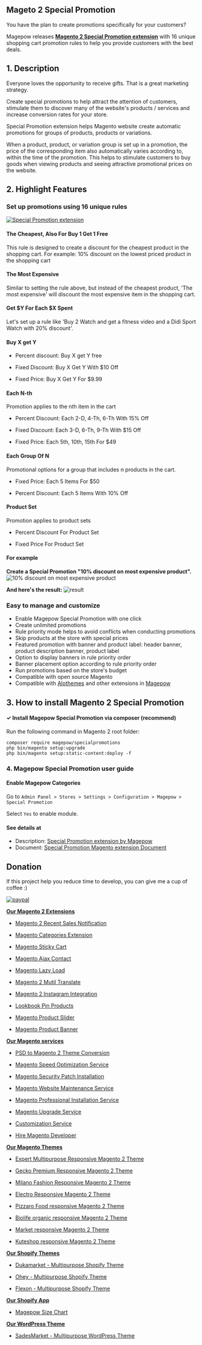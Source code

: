 ## Mageto 2 Special Promotion

You have the plan to create promotions specifically for your customers?

Magepow releases [**Magento 2 Special Promotion extension**](https://magepow.com/magento-2-special-promotion-extension.html) with 16 unique shopping cart promotion rules to help you provide customers with the best deals. 

## 1. Description

Everyone loves the opportunity to receive gifts. That is a great marketing strategy.

Create special promotions to help attract the attention of customers, stimulate them to discover many of the website's products / services and increase conversion rates for your store.

Special Promotion extension helps Magento website create automatic promotions for groups of products, products or variations.

When a product, product, or variation group is set up in a promotion, the price of the corresponding item also automatically varies according to, within the time of the promotion.
This helps to stimulate customers to buy goods when viewing products and seeing attractive promotional prices on the website.

## 2. Highlight Features

### **Set up promotions using 16 unique rules**

[![Special Promotion extension](https://github.com/magepow/magento-2-special-promotions/blob/main/media/screencapture-magepow-magento-2-special-promotion-extension-html-2021-04-27-16_01_49.png)](https://magepow.com/magento-2-special-promotion-extension.html)

#### The Cheapest, Also For Buy 1 Get 1 Free

This rule is designed to create a discount for the cheapest product in the shopping cart. For example: 10% discount on the lowest priced product in the shopping cart

#### The Most Expensive

Similar to setting the rule above, but instead of the cheapest product, 'The most expensive' will discount the most expensive item in the shopping cart.

#### Get $Y For Each $X Spent

Let's set up a rule like 'Buy 2 Watch and get a fitness video and a Didi Sport Watch with 20% discount'. 

#### Buy X get Y

+ Percent discount: Buy X get Y free

+ Fixed Discount: Buy X Get Y With $10 Off

+ Fixed Price: Buy X Get Y For $9.99

#### Each N-th

Promotion applies to the nth item in the cart 

+ Percent Discount: Each 2-D, 4-Th, 6-Th With 15% Off

+ Fixed Discount: Each 3-D, 6-Th, 9-Th With $15 Off

+ Fixed Price: Each 5th, 10th, 15th For $49

#### Each Group Of N

Promotional options for a group that includes n products in the cart.

+ Fixed Price: Each 5 Items For $50

+ Percent Discount: Each 5 Items With 10% Off

#### Product Set

Promotion applies to product sets

+ Percent Discount For Product Set

+ Fixed Price For Product Set

#### For example

**Create a Special Promotion "10% discount on most expensive product".**
![10% discount on most expensive product](https://github.com/magepow/magento-2-special-promotions/blob/main/media/the-most-expensive-special-promotion.png)


**And here's the result:**
![result](https://github.com/magepow/magento-2-special-promotions/blob/main/media/result-the%20most-expensive.png)

### **Easy to manage and customize**

- Enable Magepow Special Promotion with one click
- Create unlimited promotions
- Rule priority mode helps to avoid conflicts when conducting promotions
- Skip products at the store with special prices
- Featured promotion with banner and product label: header banner, product description banner, product label
- Option to display banners in rule priority order
- Banner placement option according to rule priority order
- Run promotions based on the store's budget
- Compatible with open source Magento
- Compatible with [Alothemes](https://alothemes.com/) and other extensions in [Magepow](https://magepow.com/)

##  3. How to install Magento 2 Special Promotion
#### ✓ Install Magepow Special Promotion via composer (recommend)
Run the following command in Magento 2 root folder:

```
composer require magepow/specialpromotions
php bin/magento setup:upgrade
php bin/magento setup:static-content:deploy -f
```

### 4. Magepow Special Promotion user guide

#### Enable Magepow Categories
Go to `Admin Panel > Stores > Settings > Configuration > Magepow > Special Promotion`

Select `Yes` to enable module.

#### See details at
- Description: [Special Promotion extension by Magepow](https://magepow.com/magento-2-special-promotion-extension.html)
- Document: [Special Promotion Magento extension Document](https://docs.alothemes.com/m2/extension/specialpromotions/#sub21-1)


## Donation

If this project help you reduce time to develop, you can give me a cup of coffee :) 

[![paypal](https://www.paypalobjects.com/en_US/i/btn/btn_donateCC_LG.gif)](https://www.paypal.com/paypalme/alopay)


**[Our Magento 2 Extensions](https://magepow.com/magento-2-extensions.html)**

* [Magento 2 Recent Sales Notification](https://magepow.com/magento-2-recent-sales-notification.html)

* [Magento Categories Extension](https://magepow.com/magento-categories-extension.html)

* [Magento Sticky Cart](https://magepow.com/magento-sticky-cart.html)

* [Magento Ajax Contact](https://magepow.com/magento-ajax-contact-form.html)

* [Magento Lazy Load](https://magepow.com/magento-lazy-load.html)

* [Magento 2 Mutil Translate](https://magepow.com/magento-multi-translate.html)

* [Magento 2 Instagram Integration](https://magepow.com/magento-2-instagram.html)

* [Lookbook Pin Products](https://magepow.com/lookbook-pin-products.html)

* [Magento Product Slider](https://magepow.com/magento-product-slider.html)

* [Magento Product Banner](https://magepow.com/magento-banner-slider.html)

**[Our Magento services](https://magepow.com/magento-services.html)**

* [PSD to Magento 2 Theme Conversion](https://magepow.com/psd-to-magento-theme-conversion.html)

* [Magento Speed Optimization Service](https://magepow.com/magento-speed-optimization-service.html)

* [Magento Security Patch Installation](https://magepow.com/magento-security-patch-installation.html)

* [Magento Website Maintenance Service](https://magepow.com/website-maintenance-service.html)

* [Magento Professional Installation Service](https://magepow.com/professional-installation-service.html)

* [Magento Upgrade Service](https://magepow.com/magento-upgrade-service.html)

* [Customization Service](https://magepow.com/customization-service.html)

* [Hire Magento Developer](https://magepow.com/hire-magento-developer.html)

**[Our Magento Themes](https://alothemes.com/)**

* [Expert Multipurpose Responsive Magento 2 Theme](https://1.envato.market/c/1314680/275988/4415?u=https://themeforest.net/item/expert-premium-responsive-magento-2-and-1-support-rtl-magento-2-/21667789)

* [Gecko Premium Responsive Magento 2 Theme](https://1.envato.market/c/1314680/275988/4415?u=https://themeforest.net/item/gecko-responsive-magento-2-theme-rtl-supported/24677410)

* [Milano Fashion Responsive Magento 2 Theme](https://1.envato.market/c/1314680/275988/4415?u=https://themeforest.net/item/milano-fashion-responsive-magento-1-2-theme/12141971)

* [Electro Responsive Magento 2 Theme](https://1.envato.market/c/1314680/275988/4415?u=https://themeforest.net/item/electro-responsive-magento-1-2-theme/17042067)

* [Pizzaro Food responsive Magento 2 Theme](https://1.envato.market/c/1314680/275988/4415?u=https://themeforest.net/item/pizzaro-food-responsive-magento-1-2-theme/19438157)

* [Biolife organic responsive Magento 2 Theme](https://1.envato.market/c/1314680/275988/4415?u=https://themeforest.net/item/biolife-organic-food-magento-2-theme-rtl-supported/25712510)

* [Market responsive Magento 2 Theme](https://1.envato.market/c/1314680/275988/4415?u=https://themeforest.net/item/market-responsive-magento-2-theme/22997928)

* [Kuteshop responsive Magento 2 Theme](https://1.envato.market/c/1314680/275988/4415?u=https://themeforest.net/item/kuteshop-multipurpose-responsive-magento-1-2-theme/12985435)

**[Our Shopify Themes](https://themeforest.net/user/alotheme)**

* [Dukamarket - Multipurpose Shopify Theme](https://1.envato.market/c/1314680/275988/4415?u=https://themeforest.net/item/dukamarket-multipurpose-shopify-theme/36158349)

* [Ohey - Multipurpose Shopify Theme](https://1.envato.market/c/1314680/275988/4415?u=https://themeforest.net/item/ohey-multipurpose-shopify-theme/34624195)

* [Flexon - Multipurpose Shopify Theme](https://1.envato.market/c/1314680/275988/4415?u=https://themeforest.net/item/flexon-multipurpose-shopify-theme/33461048)

**[Our Shopify App](https://apps.shopify.com/partners/maggicart)**

* [Magepow Size Chart](https://apps.shopify.com/magepow-size-chart)

**[Our WordPress Theme](https://themeforest.net/user/alotheme/portfolio)**

* [SadesMarket - Multipurpose WordPress Theme](https://1.envato.market/c/1314680/275988/4415?u=https://themeforest.net/item/sadesmarket-multipurpose-wordpress-theme/35369933)
